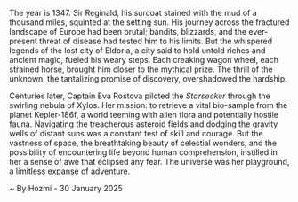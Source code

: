 
The year is 1347.  Sir Reginald, his surcoat stained with the mud of a thousand miles, squinted at the setting sun.  His journey across the fractured landscape of Europe had been brutal; bandits, blizzards, and the ever-present threat of disease had tested him to his limits. But the whispered legends of the lost city of Eldoria, a city said to hold untold riches and ancient magic, fueled his weary steps. Each creaking wagon wheel, each strained horse, brought him closer to the mythical prize.  The thrill of the unknown, the tantalizing promise of discovery, overshadowed the hardship.

Centuries later, Captain Eva Rostova piloted the *Starseeker* through the swirling nebula of Xylos.  Her mission: to retrieve a vital bio-sample from the planet Kepler-186f, a world teeming with alien flora and potentially hostile fauna.  Navigating the treacherous asteroid fields and dodging the gravity wells of distant suns was a constant test of skill and courage. But the vastness of space, the breathtaking beauty of celestial wonders, and the possibility of encountering life beyond human comprehension, instilled in her a sense of awe that eclipsed any fear. The universe was her playground, a limitless expanse of adventure.

~ By Hozmi - 30 January 2025
